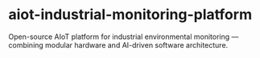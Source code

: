# aiot-industrial-monitoring-platform
Open-source AIoT platform for industrial environmental monitoring — combining modular hardware and AI-driven software architecture.
